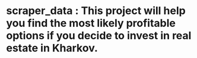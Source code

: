 # scraper_data : This project will help you find the most likely profitable options if you decide to invest in real estate in Kharkov.
